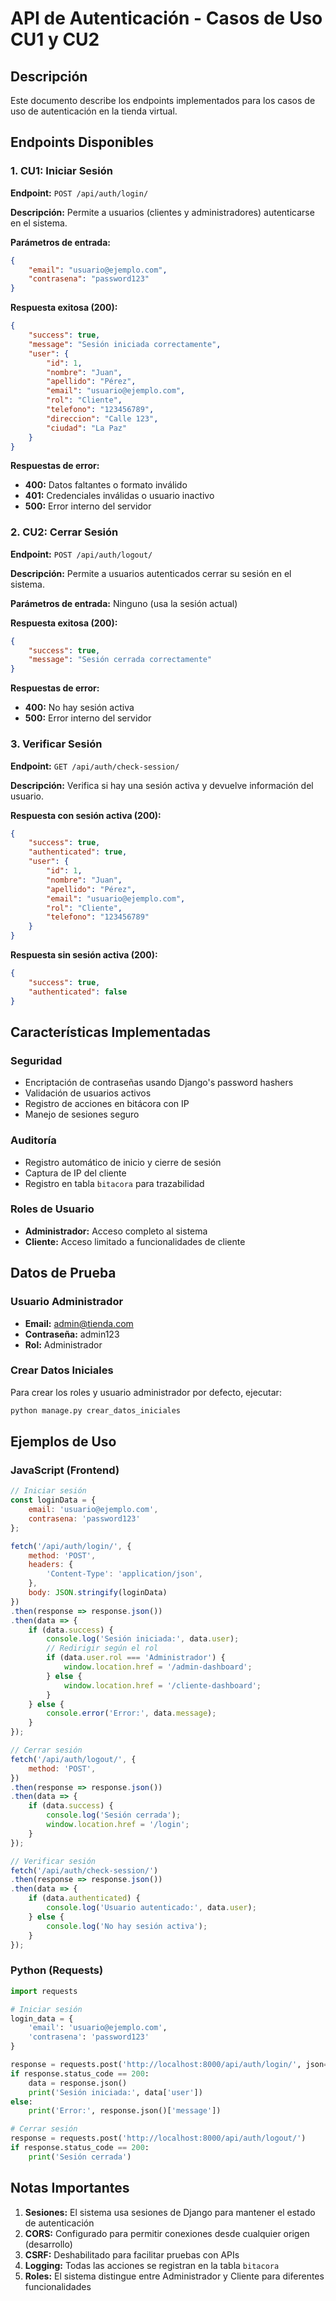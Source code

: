 # API de Autenticación - Casos de Uso CU1 y CU2

## Descripción
Este documento describe los endpoints implementados para los casos de uso de autenticación en la tienda virtual.

## Endpoints Disponibles

### 1. CU1: Iniciar Sesión
**Endpoint:** `POST /api/auth/login/`

**Descripción:** Permite a usuarios (clientes y administradores) autenticarse en el sistema.

**Parámetros de entrada:**
```json
{
    "email": "usuario@ejemplo.com",
    "contrasena": "password123"
}
```

**Respuesta exitosa (200):**
```json
{
    "success": true,
    "message": "Sesión iniciada correctamente",
    "user": {
        "id": 1,
        "nombre": "Juan",
        "apellido": "Pérez",
        "email": "usuario@ejemplo.com",
        "rol": "Cliente",
        "telefono": "123456789",
        "direccion": "Calle 123",
        "ciudad": "La Paz"
    }
}
```

**Respuestas de error:**
- **400:** Datos faltantes o formato inválido
- **401:** Credenciales inválidas o usuario inactivo
- **500:** Error interno del servidor

### 2. CU2: Cerrar Sesión
**Endpoint:** `POST /api/auth/logout/`

**Descripción:** Permite a usuarios autenticados cerrar su sesión en el sistema.

**Parámetros de entrada:** Ninguno (usa la sesión actual)

**Respuesta exitosa (200):**
```json
{
    "success": true,
    "message": "Sesión cerrada correctamente"
}
```

**Respuestas de error:**
- **400:** No hay sesión activa
- **500:** Error interno del servidor

### 3. Verificar Sesión
**Endpoint:** `GET /api/auth/check-session/`

**Descripción:** Verifica si hay una sesión activa y devuelve información del usuario.

**Respuesta con sesión activa (200):**
```json
{
    "success": true,
    "authenticated": true,
    "user": {
        "id": 1,
        "nombre": "Juan",
        "apellido": "Pérez",
        "email": "usuario@ejemplo.com",
        "rol": "Cliente",
        "telefono": "123456789"
    }
}
```

**Respuesta sin sesión activa (200):**
```json
{
    "success": true,
    "authenticated": false
}
```

## Características Implementadas

### Seguridad
- Encriptación de contraseñas usando Django's password hashers
- Validación de usuarios activos
- Registro de acciones en bitácora con IP
- Manejo de sesiones seguro

### Auditoría
- Registro automático de inicio y cierre de sesión
- Captura de IP del cliente
- Registro en tabla `bitacora` para trazabilidad

### Roles de Usuario
- **Administrador:** Acceso completo al sistema
- **Cliente:** Acceso limitado a funcionalidades de cliente

## Datos de Prueba

### Usuario Administrador
- **Email:** admin@tienda.com
- **Contraseña:** admin123
- **Rol:** Administrador

### Crear Datos Iniciales
Para crear los roles y usuario administrador por defecto, ejecutar:
```bash
python manage.py crear_datos_iniciales
```

## Ejemplos de Uso

### JavaScript (Frontend)
```javascript
// Iniciar sesión
const loginData = {
    email: 'usuario@ejemplo.com',
    contrasena: 'password123'
};

fetch('/api/auth/login/', {
    method: 'POST',
    headers: {
        'Content-Type': 'application/json',
    },
    body: JSON.stringify(loginData)
})
.then(response => response.json())
.then(data => {
    if (data.success) {
        console.log('Sesión iniciada:', data.user);
        // Redirigir según el rol
        if (data.user.rol === 'Administrador') {
            window.location.href = '/admin-dashboard';
        } else {
            window.location.href = '/cliente-dashboard';
        }
    } else {
        console.error('Error:', data.message);
    }
});

// Cerrar sesión
fetch('/api/auth/logout/', {
    method: 'POST',
})
.then(response => response.json())
.then(data => {
    if (data.success) {
        console.log('Sesión cerrada');
        window.location.href = '/login';
    }
});

// Verificar sesión
fetch('/api/auth/check-session/')
.then(response => response.json())
.then(data => {
    if (data.authenticated) {
        console.log('Usuario autenticado:', data.user);
    } else {
        console.log('No hay sesión activa');
    }
});
```

### Python (Requests)
```python
import requests

# Iniciar sesión
login_data = {
    'email': 'usuario@ejemplo.com',
    'contrasena': 'password123'
}

response = requests.post('http://localhost:8000/api/auth/login/', json=login_data)
if response.status_code == 200:
    data = response.json()
    print('Sesión iniciada:', data['user'])
else:
    print('Error:', response.json()['message'])

# Cerrar sesión
response = requests.post('http://localhost:8000/api/auth/logout/')
if response.status_code == 200:
    print('Sesión cerrada')
```

## Notas Importantes

1. **Sesiones:** El sistema usa sesiones de Django para mantener el estado de autenticación
2. **CORS:** Configurado para permitir conexiones desde cualquier origen (desarrollo)
3. **CSRF:** Deshabilitado para facilitar pruebas con APIs
4. **Logging:** Todas las acciones se registran en la tabla `bitacora`
5. **Roles:** El sistema distingue entre Administrador y Cliente para diferentes funcionalidades
